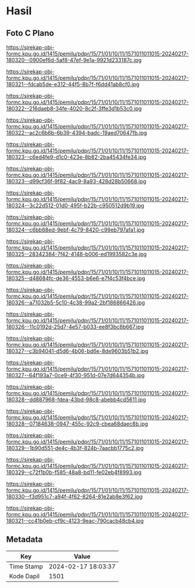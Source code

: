 # Hasil

## Foto C Plano

https://sirekap-obj-formc.kpu.go.id/1415/pemilu/pdpr/15/71/01/10/11/1571011011015-20240217-180320--0900ef6d-5af8-47ef-9e1a-9921d233187c.jpg

https://sirekap-obj-formc.kpu.go.id/1415/pemilu/pdpr/15/71/01/10/11/1571011011015-20240217-180321--fdcab5de-e312-44f5-8b7f-f6dd41ab8cf0.jpg

https://sirekap-obj-formc.kpu.go.id/1415/pemilu/pdpr/15/71/01/10/11/1571011011015-20240217-180322--216daeb8-34fe-4020-8c2f-3ffe3d1b53c0.jpg

https://sirekap-obj-formc.kpu.go.id/1415/pemilu/pdpr/15/71/01/10/11/1571011011015-20240217-180322--ac2c6b6b-6b39-4394-badc-19aed70647fb.jpg

https://sirekap-obj-formc.kpu.go.id/1415/pemilu/pdpr/15/71/01/10/11/1571011011015-20240217-180323--c6ed4fe9-d1c0-423e-8b82-2ba45434fe34.jpg

https://sirekap-obj-formc.kpu.go.id/1415/pemilu/pdpr/15/71/01/10/11/1571011011015-20240217-180323--d99cf36f-9f82-4ac9-8a93-428d28b50668.jpg

https://sirekap-obj-formc.kpu.go.id/1415/pemilu/pdpr/15/71/01/10/11/1571011011015-20240217-180324--3c22d512-01d0-495f-b22b-c950512d9b19.jpg

https://sirekap-obj-formc.kpu.go.id/1415/pemilu/pdpr/15/71/01/10/11/1571011011015-20240217-180324--c6bb68ed-9ebf-4c79-8420-c99eb797afa1.jpg

https://sirekap-obj-formc.kpu.go.id/1415/pemilu/pdpr/15/71/01/10/11/1571011011015-20240217-180325--28342384-7f42-4148-b006-ed1993582c3e.jpg

https://sirekap-obj-formc.kpu.go.id/1415/pemilu/pdpr/15/71/01/10/11/1571011011015-20240217-180325--d48684fc-de36-4553-b6e6-e7f4c53f4bce.jpg

https://sirekap-obj-formc.kpu.go.id/1415/pemilu/pdpr/15/71/01/10/11/1571011011015-20240217-180326--a71032b5-5c10-4c38-99a2-2bf186866426.jpg

https://sirekap-obj-formc.kpu.go.id/1415/pemilu/pdpr/15/71/01/10/11/1571011011015-20240217-180326--11c0192d-25d7-4e57-b033-ee8f3bc8b667.jpg

https://sirekap-obj-formc.kpu.go.id/1415/pemilu/pdpr/15/71/01/10/11/1571011011015-20240217-180327--c3b94041-d5d6-4b06-bd6e-8de9603b51b2.jpg

https://sirekap-obj-formc.kpu.go.id/1415/pemilu/pdpr/15/71/01/10/11/1571011011015-20240217-180327--64f193a7-0ce9-4f30-951d-07e7d644354b.jpg

https://sirekap-obj-formc.kpu.go.id/1415/pemilu/pdpr/15/71/01/10/11/1571011011015-20240217-180328--dd887968-fdea-43bd-98c8-abebb4cd5611.jpg

https://sirekap-obj-formc.kpu.go.id/1415/pemilu/pdpr/15/71/01/10/11/1571011011015-20240217-180328--07184638-0947-455c-92c9-cbea68daec8b.jpg

https://sirekap-obj-formc.kpu.go.id/1415/pemilu/pdpr/15/71/01/10/11/1571011011015-20240217-180329--1b90d551-de4c-4b3f-824b-7aacbb1775c2.jpg

https://sirekap-obj-formc.kpu.go.id/1415/pemilu/pdpr/15/71/01/10/11/1571011011015-20240217-180329--c72f1b0b-f585-48a8-bd11-fe02eb4f8993.jpg

https://sirekap-obj-formc.kpu.go.id/1415/pemilu/pdpr/15/71/01/10/11/1571011011015-20240217-180330--f3d951c7-a94f-4f62-8264-81e2ab8e3f62.jpg

https://sirekap-obj-formc.kpu.go.id/1415/pemilu/pdpr/15/71/01/10/11/1571011011015-20240217-180321--cc41b0eb-cf9c-4123-9eac-790cacb48cb4.jpg


## Metadata

| Key        | Value               |
| ---------- | ------------------- |
| Time Stamp | 2024-02-17 18:03:37 |
| Kode Dapil | 1501                |



